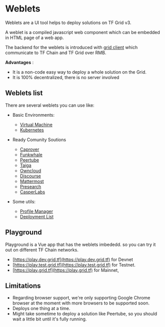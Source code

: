 # Weblets

Weblets are a UI tool helps to deploy solutions on TF Grid v3.

A weblet is a compiled javascript web component which can be embedded in HTML page of a web app.

The backend for the weblets is introduced with [grid client](../manual3_iac/grid3_javascript/) which communicate to TF Chain and TF Grid over RMB.

__Advantages__ :

- It is a non-code easy way to deploy a whole solution on the Grid.
- It is 100% decentralized, there is no server involved

## Weblets list

There are several weblets you can use like: 

- Basic Environments:
  - [Virtual Machine](weblets_vm)
  - [Kubernetes](weblets_k8s)

- Ready Comunity Soutions
  - [Caprover](weblets_caprover)
  - [Funkwhale](weblets_funkwhale)
  - [Peertube](weblets_peertube)
  - [Taiga](weblets_taiga)
  - [Owncloud](weblets_owncloud)
  - [Discourse](weblets_discourse)
  - [Mattermost](weblets_mattermost)
  - [Presearch](weblets_presearch)
  - [CasperLabs](weblets_casper)

- Some utils:
  - [Profile Manager](weblets_profile_manager)
  - [Deployment List](weblets_deployments_list)

## Playground
Playground is a Vue app that has the weblets imbededd. so you can try it out on different TF Chain networks.
- [https://play.dev.grid.tf](https://play.dev.grid.tf) for Devnet 
- [https://play.test.grid.tf](https://play.test.grid.tf) for Testnet.
- [https://play.grid.tf](https://play.grid.tf) for Mainnet, 

## Limitations

- Regarding browser support, we're only supporting Google Chrome browser at the moment with more browsers to be supported soon. 
- Deploys one thing at a time.
- Might take sometime to deploy a solution like Peertube, so you should wait a little bit until it's fully running.